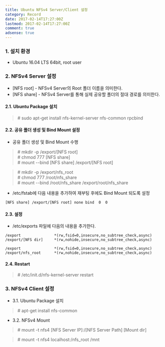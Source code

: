 ```yaml
---
title: Ubuntu NFSv4 Server/Client 설정
category: Record
date: 2017-02-14T17:27:00Z
lastmod: 2017-02-14T17:27:00Z
comment: true
adsense: true
---
```


### 1. 설치 환경

* Ubuntu 16.04 LTS 64bit, root user

### 2. NFSv4 Server 설정

* [NFS root] - NFSv4 Server의 Root 폴더 이름을 의미한다.
* [NFS share] - NFSv4 Server를 통해 실제 공유할 폴더의 절대 경로를 의미한다.

#### 2.1. Ubuntu Package 설치

> \# sudo apt-get install nfs-kernel-server nfs-common rpcbind

#### 2.2. 공유 폴더 생성 및 Bind Mount 설정

* 공유 폴더 생성 및 Bind Mount 수행

> \# mkdir -p /export/[NFS root] <br>
> \# chmod 777 [NFS share] <br>
> \# mount \-\-bind [NFS share] /export/[NFS root]

> \# mkdir -p /export/nfs_root <br>
> \# chmod 777 /root/nfs_share <br>
> \# mount \-\-bind /root/nfs_share /export/root/nfs_share

*  /etc/fstab에 다음 내용을 추가하여 재부팅 후에도 Bind Mount 되도록 설정

~~~
[NFS share] /export/[NFS root] none bind  0  0
~~~

#### 2.3. 설정

* /etc/exports 파일에 다음의 내용을 추가한다.

~~~
/export               *(rw,fsid=0,insecure,no_subtree_check,async)
/export/[NFS dir]     *(rw,nohide,insecure,no_subtree_check,async)
~~~

~~~
/export               *(rw,fsid=0,insecure,no_subtree_check,async)
/export/nfs_root      *(rw,nohide,insecure,no_subtree_check,async)
~~~

#### 2.4. Restart

> \# /etc/init.d/nfs-kernel-server restart

### 3. NFSv4 Client 설정

* 3.1. Ubuntu Package 설치

> \# apt-get install nfs-common

* 3.2. NFSv4 Mount

> \# mount -t nfs4 [NFS Server IP]:/[NFS Server Path] [Mount dir] <br>

> \# mount -t nfs4 localhost:/nfs_root /mnt
